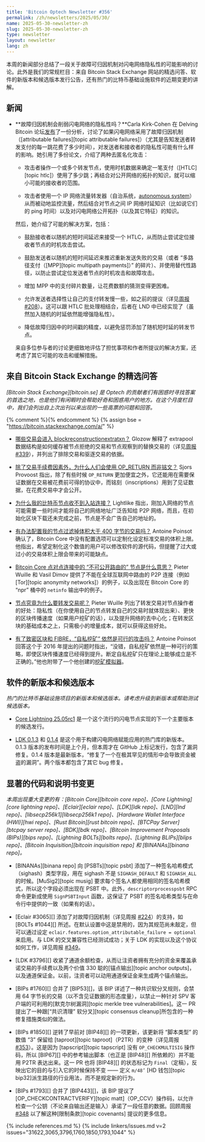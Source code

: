 ```yaml
---
title: 'Bitcoin Optech Newsletter #356'
permalink: /zh/newsletters/2025/05/30/
name: 2025-05-30-newsletter-zh
slug: 2025-05-30-newsletter-zh
type: newsletter
layout: newsletter
lang: zh
---
```


本周的新闻部分总结了一段关于故障可归因机制对闪电网络隐私性的可能影响的讨论。此外是我们的常规栏目：来自 Bitcoin Stack Exchange 网站的精选问答、软件的新版本和候选版本发行公告，还有热门的比特币基础设施软件的近期变更的讲解。

## 新闻

- **<!--do-attributable-failures-reduce-ln-privacy-->故障归因机制会削弱闪电网络的隐私性吗？**Carla Kirk-Cohen 在 Delving Bitcoin 论坛[发布][kirkcohen af]了一份分析，讨论了如果闪电网络采用了故障归因机制（[attributable failures][topic attributable failures]）（尤其是告知发送者转发支付的每一跳花费了多少时间），对发送者和接收者的隐私性可能有什么样的影响。她引用了多份论文，介绍了两种去匿名化攻击：

  * 攻击者操作一个或多个转发节点，使用时机数据来确定一笔支付（[HTLC][topic htlc]）使用了多少跳；再结合对公开网络的拓扑的知识，就可以缩小可能的接收者的范围。

  * 攻击者使用一个 IP 网络流量转发器（自治系统，[autonomous system][]）从而被动地监控流量，然后结合对节点之间 IP 网络时延知识（比如说它们的 ping 时间）以及对闪电网络公开拓扑（以及其它特征）的知识。

  然后，她介绍了可能的解决方案，包括：

  * 鼓励接收者以随机的短时间延迟来接受一个 HTLC，从而防止尝试定位接收者节点的时机攻击尝试。

  * 鼓励发送者以随机的短时间延迟来推迟重新发送失败的交易（或者 “多路径支付（[MPP][topic multipath payments]）” 的碎片）、并使用替代性路径，以防止尝试定位发送者节点的时机攻击和故障攻击。

  * 增加 MPP 中的支付碎片数量，让花费数额的猜测变得更困难。

  * 允许发送者选择性让自己的支付转发慢一些，如之前的提议（详见[周报 #208][news208 slowln]）。这可以跟 HTLC 批处理相结合，后者在 LND 中已经实现了（虽然加入随机的时延依然能增强隐私性）。

  * 降低故障归因中的时间戳的精度，以避免惩罚添加了随机短时延的转发节点。

  来自多位参与者的讨论更细致地评估了担忧事项和作者所提议的解决方案，还考虑了其它可能的攻击和缓解措施。

## 来自 Bitcoin Stack Exchange 的精选问答

*[Bitcoin Stack Exchange][bitcoin.se] 是 Optech 的贡献者们有困惑时寻找答案的首选之地，也是他们有闲暇时会帮助好奇和困惑用户的地方。在这个月度栏目中，我们会列出自上次出刊以来出现的一些高票的问题和回答。*

{% comment %}<!-- https://bitcoin.stackexchange.com/search?tab=votes&q=created%3a1m..%20is%3aanswer -->{% endcomment %}
{% assign bse = "https://bitcoin.stackexchange.com/a/" %}

- [<!--which-transactions-get-into-blockreconstructionextratxn-->哪些交易会进入 blockreconstructionextratxn？]({{bse}}116519) Glozow 解释了 extrapool 数据结构是如何缓存被节点拒绝的交易和节点观察到的替换交易的（详见[周报 #339][news339 extrapool]），并列出了排除交易和驱逐交易的依据。

- [<!--why-would-anyone-use-op-return-over-inscriptions-aside-from-fees-->除了交易手续费因素外，为什么人们会使用 OP_RETURN 而非铭文？]({{bse}}126208) Sjors Provoost 指出，除了有些时候 `OP_RETURN` 更加便宜之外，它还能用在需要保证数据在交易被花费前可得的协议中，而铭刻（inscriptions）用到了见证数据，在花费交易中才会公开。

- [<!--why-is-my-bitcoin-node-not-receiving-incoming-connections-->为什么我的比特币节点收不到入站连接？]({{bse}}126338) Lightlike 指出，刚加入网络的节点可能需要一些时间才能将自己的网络地址广泛告知给 P2P 网络，而且，在初始化区块下载还未完成之前，节点是不会广告自己的地址的。

- [<!--how-do-i-configure-my-node-to-filter-out-transactions-larger-than-400-bytes-->有办法配置我的节点过滤掉体积大于 400 字节的交易吗？]({{bse}}126347) Antoine Poinsot 确认了，Bitcoin Core 中没有配置选项可以定制化设定标准交易的体积上限。他指出，希望定制化这个数值的用户可以修改软件的源代码，但提醒了过大或过小的交易体积上限会带来的可能缺点。

- [<!--what-does-not-publicly-routable-node-in-bitcoin-core-p2p-mean-->Bitcoin Core 点对点连接中的 “不可公开路由的” 节点是什么意思？]({{bse}}126225) Pieter Wuille 和 Vasil Dimov 提供了不能在全球互联网中路由的 P2P 连接（例如 [Tor][topic anonymity networks]）的例子，以及出现在 Bitcoin Core 的 “npr” 桶中的 `netinfo` 输出中的例子。

- [<!--why-would-a-node-would-ever-relay-a-transaction-->节点究竟为什么要转发交易呢？]({{bse}}127391) Pieter Wuille 列出了转发交易对节点操作者的好处：隐私性（在你使用自己的节点转发自己的交易时就体现出来）、更快的区块传播速度（如果用户挖矿的话），以及提升网络的去中心化；在转发区块的基础成本之上，只需极小的增量成本，就可以获得这些好处。

- [<!--is-selfish-mining-still-an-option-with-compact-blocks-and-fibre-->有了致密区块和 FIBRE，“自私挖矿” 依然是可行的攻击吗？]({{bse}}49515) Antoine Poinsot 回答这个于 2016 年提出的问题时指出，“没错，自私挖矿依然是一种可行的策略，即使区块传播速度已经得到提升。断定自私挖矿只在理论上能够成立是不正确的。”他也附带了一个他创建的[挖矿模拟器][miningsimulation github]。

## 软件的新版本和候选版本

*热门的比特币基础设施项目的新版本和候选版本。请考虑升级到新版本或帮助测试候选版本。*

- [Core Lightning 25.05rc1][] 是一个这个流行的闪电节点实现的下一个主要版本的候选发行。

- [LDK 0.1.3][] 和 [0.1.4][ldk 0.1.4] 是这个用于构建闪电网络赋能应用的热门库的新版本。0.1.3 版本的发布时间是上个月，但本周才在 GitHub 上标记发行，包含了漏洞修复。0.1.4 版本是最新版本，“修复了一个在极其罕见的情形中会导致资金被盗的漏洞”。两个版本都包含了其它 bug 修复。

## 显著的代码和说明书变更

*本周出现重大变更的有：[Bitcoin Core][bitcoin core repo]、[Core Lightning][core lightning repo]、[Eclair][eclair repo]、[LDK][ldk repo]、[LND][lnd repo]、[libsecp256k1][libsecp256k1 repo]、[Hardware Wallet Interface (HWI)][hwi repo]、[Rust Bitcoin][rust bitcoin repo]、[BTCPay Server][btcpay server repo]、[BDK][bdk repo]、[Bitcoin Improvement Proposals (BIPs)][bips repo]、[Lightning BOLTs][bolts repo]、[Lightning BLIPs][blips repo]、[Bitcoin Inquisition][bitcoin inquisition repo] 和 [BINANAs][binana repo]。*

- [BINANAs][binana repo] 向 [PSBTs][topic psbt] 添加了一种签名哈希模式（sighash）类型字段，用在 sighash 不是 `SIGHASH_DEFAULT` 和 `SIGHASH_ALL` 的时候。[MuSig2][topic musig] 要求每个签名人都使用相同的签名哈希模式，所以这个字段必须出现在 PSBT 中。此外，`descriptorprocesspsbt` RPC 命令更新成使用 `SignPSBTInput` 函数，这保证了 PSBT 的签名哈希类型与在命令行中提供的一致（如果有的话）。

- [Eclair #3065][] 添加了对故障归因机制（详见周报 [#224][news224 failures]）的支持，如 [BOLTs #1044][] 所述。在默认设置中这是禁用的，因为其规范尚未敲定，但可以通过设定 `eclair.features.option_attributable_failure = optional` 来启用。与 LDK 的交叉兼容性已经测试成功；关于 LDK 的实现以及这个协议如何工作，详见周报 [#349][news349 failures]。

- [LDK #3796][] 收紧了通道余额检查，从而让注资者拥有充分的资金来覆盖承诺交易的手续费以及两个价值 330 聪的[锚点输出][topic anchor outputs]，以及通道保证金。以前，注资者可以动用通道保证金来生成两个锚点输出。

- [BIPs #1760][] 合并了 [BIP53][]，该 BIP 详述了一种共识软分叉规则，会禁用 64 字节长的交易（以不含见证数据的形态度量），以禁止一种针对 SPV 客户端的可利用的[默克尔树漏洞][topic merkle tree vulnerabilities]。这一 PR 提出了一种跟[“共识清理” 软分叉][topic consensus cleanup]所包含的一种修复措施类似的做法。

- [BIPs #1850][] 逆转了早前对 [BIP48][] 的一项更新，该更新将 “脚本类型” 的数值 “3” 保留给 [taproot][topic taproot]（P2TR）的变种（详见周报 [#353][news353 bip48]）。这是因为 [tapscript][topic tapscript] 没有 `OP_CHECKMULTISIG` 操作码，所以 [BIP67][] 中的参考输出脚本（也正是 [BIP48][] 所依赖的）并不能用 P2TR 表达出来。这一 PR 也将 [BIP48][] 的状态标记为 `Final`（定稿），反映出它的目的与引入它的时候保持不变 —— 定义 `m/48’` [HD 钱包][topic bip32]派生路径的行业用法，而不是规定新的行为。

- [BIPs #1793][] 合并了 [BIP443][]，该 BIP 提议了 [OP_CHECKCONTRACTVERIFY][topic matt]（OP_CCV）操作码，以允许检查一个公钥（不论来自输出还是输入）承诺了一段任意的数据。回顾周报 [#348][news348 op_ccv] 以了解这种[限制条款][topic covenants] 提议的更多信息。

{% include references.md %}
{% include linkers/issues.md v=2 issues="31622,3065,3796,1760,1850,1793,1044" %}

[Core Lightning 25.05rc1]: https://github.com/ElementsProject/lightning/releases/tag/v25.05rc1
[ldk 0.1.3]: https://github.com/lightningdevkit/rust-lightning/releases/tag/v0.1.3
[ldk 0.1.4]: https://github.com/lightningdevkit/rust-lightning/releases/tag/v0.1.4
[news208 slowln]: /zh/newsletters/2022/07/13/#allowing-deliberately-slow-ln-payment-forwarding
[autonomous system]: https://zh.wikipedia.org/wiki/%E8%87%AA%E6%B2%BB%E7%B3%BB%E7%BB%9F
[kirkcohen af]: https://delvingbitcoin.org/t/latency-and-privacy-in-lightning/1723
[news224 failures]: /zh/newsletters/2022/11/02/#ln-routing-failure-attribution
[news349 failures]: /zh/newsletters/2025/04/11/#ldk-2256
[news353 bip48]: /zh/newsletters/2025/05/09/#bips-1835
[news348 op_ccv]: /zh/newsletters/2025/04/04/#op-checkcontractverify-semantics
[news339 extrapool]: /zh/newsletters/2025/01/31/#updated-stats-on-compact-block-reconstruction
[miningsimulation github]: https://github.com/darosior/miningsimulation
